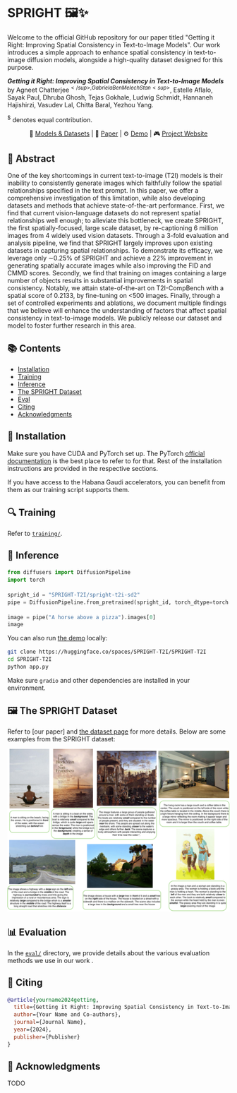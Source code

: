 # SPRIGHT 🖼️✨

Welcome to the official GitHub repository for our paper titled "Getting it Right: Improving Spatial Consistency in Text-to-Image Models". Our work introduces a simple approach to enhance spatial consistency in text-to-image diffusion models, alongside a high-quality dataset designed for this purpose.

**_Getting it Right: Improving Spatial Consistency in Text-to-Image Models_** by Agneet Chatterjee<sup>$</sup>, Gabriela Ben Melech Stan<sup>$</sup>, Estelle Aflalo, Sayak Paul, Dhruba Ghosh, Tejas Gokhale, Ludwig Schmidt, Hannaneh Hajishirzi, Vasudev Lal, Chitta Baral, Yezhou Yang.

<sup>$</sup> denotes equal contribution.

<p align="center">
    🤗 <a href="https://huggingface.co/SPRIGHT-T2I" target="_blank">Models & Datasets</a> | 📃 <a href="" target="_blank">Paper</a> |
    ⚙️ <a href="https://huggingface.co/spaces/SPRIGHT-T2I/SPRIGHT-T2I" target="_blank">Demo</a> |
    🎮 <a href="https://spright-t2i.github.io/" target="_blank">Project Website</a>
</p>

## 📄 Abstract
One of the key shortcomings in current text-to-image (T2I) models is their inability to consistently generate images which faithfully follow the spatial relationships specified in the text prompt. In this paper, we offer a comprehensive investigation of this limitation, while also developing datasets and methods that achieve state-of-the-art performance. First, we find that current vision-language datasets do not represent spatial relationships well enough; to alleviate this bottleneck, we create SPRIGHT, the first spatially-focused, large scale dataset, by re-captioning 6 million images from 4 widely used vision datasets. Through a 3-fold evaluation and analysis pipeline, we find that SPRIGHT largely improves upon existing datasets in capturing spatial relationships. To demonstrate its efficacy, we leverage only ∼0.25% of SPRIGHT and achieve a 22% improvement in generating spatially accurate images while also improving the FID and CMMD scores. Secondly, we find that training on images containing a large number of objects results in substantial improvements in spatial consistency. Notably, we attain state-of-the-art on T2I-CompBench with a spatial score of 0.2133, by fine-tuning on <500 images. Finally, through a set of controlled experiments and ablations, we document multiple findings that we believe will enhance the understanding of factors that affect spatial consistency in text-to-image models. We publicly release our dataset and
model to foster further research in this area.

## 📚 Contents
- [Installation](#💾-installation)
- [Training](#🔍-training)
- [Inference](#🌺-inference)
- [The SPRIGHT Dataset](#🖼️-the-spright-dataset)
- [Eval](#📊-evaluation)
- [Citing](#📜-citing)
- [Acknowledgments](#🙏-acknowledgments)

## 💾 Installation

Make sure you have CUDA and PyTorch set up. The PyTorch [official documentation](https://pytorch.org/) is the best place to refer to for that. Rest of the installation instructions are provided in the respective sections. 

If you have access to the Habana Gaudi accelerators, you can benefit from them as our training script supports them.

## 🔍 Training

Refer to [`training/`](./training).

## 🌺 Inference

```python
from diffusers import DiffusionPipeline
import torch 

spright_id = "SPRIGHT-T2I/spright-t2i-sd2"
pipe = DiffusionPipeline.from_pretrained(spright_id, torch_dtype=torch.float16).to("cuda")

image = pipe("A horse above a pizza").images[0]
image
```

You can also run [the demo](https://huggingface.co/spaces/SPRIGHT-T2I/SPRIGHT-T2I) locally:

```bash
git clone https://huggingface.co/spaces/SPRIGHT-T2I/SPRIGHT-T2I
cd SPRIGHT-T2I
python app.py
```

Make sure `gradio` and other dependencies are installed in your environment.

## 🖼️ The SPRIGHT Dataset

Refer to [our paper] and [the dataset page](https://huggingface.co/datasets/SPRIGHT-T2I/spright) for more details. Below are some examples from the SPRIGHT dataset:

<p align="center">
<img src="assets/spright_good-1.png"/>
</p>

## 📊 Evaluation

In the [`eval/`](./eval) directory, we provide details about the various evaluation methods we use in our work .

## 📜 Citing

```bibtex
@article{yourname2024getting,
  title={Getting it Right: Improving Spatial Consistency in Text-to-Image Models},
  author={Your Name and Co-authors},
  journal={Journal Name},
  year={2024},
  publisher={Publisher}
}
```

## 🙏 Acknowledgments

TODO
